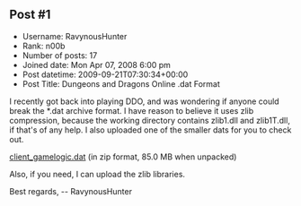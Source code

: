 ## Post #1
- Username: RavynousHunter
- Rank: n00b
- Number of posts: 17
- Joined date: Mon Apr 07, 2008 6:00 pm
- Post datetime: 2009-09-21T07:30:34+00:00
- Post Title: Dungeons and Dragons Online .dat Format

I recently got back into playing DDO, and was wondering if anyone could break the *.dat archive format.  I have reason to believe it uses zlib compression, because the working directory contains zlib1.dll and zlib1T.dll, if that's of any help.  I also uploaded one of the smaller dats for you to check out.

[client_gamelogic.dat](http://rapidshare.com/files/282922827/ddo_client_gamelogic.zip) (in zip format, 85.0 MB when unpacked)

Also, if you need, I can upload the zlib libraries.

Best regards,
  -- RavynousHunter
